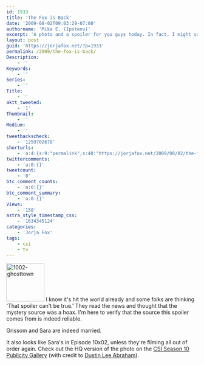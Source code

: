 ```yaml
---
id: 1933
title: 'The Fox is Back'
date: '2009-08-02T09:03:29-07:00'
authorname: 'Mika E. (Ipstenu)'
excerpt: 'A photo and a spoiler for you guys today. In fact, I might say it''s a <a href="http://www.yourtaxdollarsatwork.org">YTDaW exclusive</a> that will rattle some worlds.'
layout: post
guid: 'https://jorjafox.net/?p=1933'
permalink: /2009/the-fox-is-back/
Description:
    - ''
Keywords:
    - ''
Series:
    - ''
Title:
    - ''
aktt_tweeted:
    - '1'
Thumbnail:
    - ''
Medium:
    - ''
tweetbackscheck:
    - '1259702678'
shorturls:
    - 'a:4:{s:9:"permalink";s:48:"https://jorjafox.net/2009/08/02/the-fox-is-back/";s:7:"tinyurl";s:25:"http://tinyurl.com/lkklcf";s:4:"isgd";s:18:"http://is.gd/52YwG";s:5:"bitly";s:19:"http://bit.ly/6TmgE";}'
twittercomments:
    - 'a:0:{}'
tweetcount:
    - '0'
btc_comment_counts:
    - 'a:0:{}'
btc_comment_summary:
    - 'a:0:{}'
Views:
    - '158'
astra_style_timestamp_css:
    - '1634345124'
categories:
    - 'Jorja Fox'
tags:
    - csi
    - tv
---
```


<a href="https://jorjafox.net/gallery/tv/csi/pub/s10/1002-ghosttown01.jpg"><img src="//static.jorjafox.net/wordpress/2009/08/1002-ghosttown-100x100.jpg" alt="1002-ghosttown" title="1002-ghosttown" width="100" height="100" class="alignleft size-thumbnail wp-image-1934" /></a> I know it's hit the world already and some folks are thinking 'That spoiler can't be true.' They read the news and thought that the mystery source was a hoax. I'm here to verify that the source this spoiler comes from is indeed reliable.

Grissom and Sara are indeed married.

It also looks like Sara's in Episode 10x02, unless they're filming all out of order again. Check out the HQ version of the photo on the <a href="https://jorjafox.net/gallery/tv/csi/pub/s10/1002-ghosttown01.jpg">CSI Season 10 Publicity Gallery</a> (with credit to <a href="http://twitpic.com/cazfl">Dustin Lee Abraham</a>).
